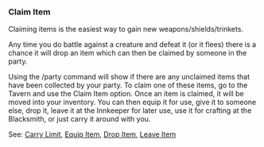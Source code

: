 ### Claim Item
Claiming items is the easiest way to gain new weapons/shields/trinkets.

Any time you do battle against a creature and defeat it (or it flees) there is a chance it will drop an item which
  can then be claimed by someone in the party.

Using the /party command will show if there are any unclaimed items that have been collected by your party. To
  claim one of these items, go to the Tavern and use the Claim Item option. Once an item is claimed, it will be moved
  into your inventory. You can then equip it for use, give it to someone else, drop it, leave it at the Innkeeper for
  later use, use it for crafting at the Blacksmith, or just carry it around with you.

See: [Carry Limit](/items/carry_limit.md), [Equip Item](/items/equip_item.md), [Drop Item](/items/drop_item.md), [Leave Item](/locations/inn/leave_item.md)


